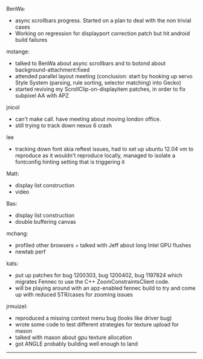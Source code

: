 BenWa:
* async scrollbars progress. Started on a plan to deal with the non trivial cases
* Working on regression for displayport correction patch but hit android build failures



mstange:
* talked to BenWa about async scrollbars and to botond about background-attachment:fixed
* attended parallel layout meeting (conclusion: start by hooking up servo Style System (parsing, rule sorting, selector matching) into Gecko)
* started reviving my ScrollClip-on-displayitem patches, in order to fix subpixel AA with APZ



jnicol
* can't make call. have meeting about moving london office.
* still trying to track down nexus 6 crash



lee
* tracking down font skia reftest issues, had to set up ubuntu 12.04 vm to reproduce as it wouldn't reproduce locally, managed to isolate a fontconfig hinting setting that is triggering it



Matt:
* display list construction
* video



Bas:
* display list construction
* double buffering canvas



mchang:
* profiled other browsers + talked with Jeff about long Intel GPU flushes
* newtab perf



kats:
* put up patches for bug 1200303, bug 1200402, bug 1197824 which migrates Fennec to use the C++ ZoomConstraintsClient code.
* will be playing around with an apz-enabled fennec build to try and come up with reduced STR/cases for zooming issues



jrmuizel:
* reproduced a missing context menu bug (looks like driver bug)
* wrote some code to test different strategies for texture upload for mason
* talked with mason about gpu texture allocation
* got ANGLE probably building well enough to land



________________



